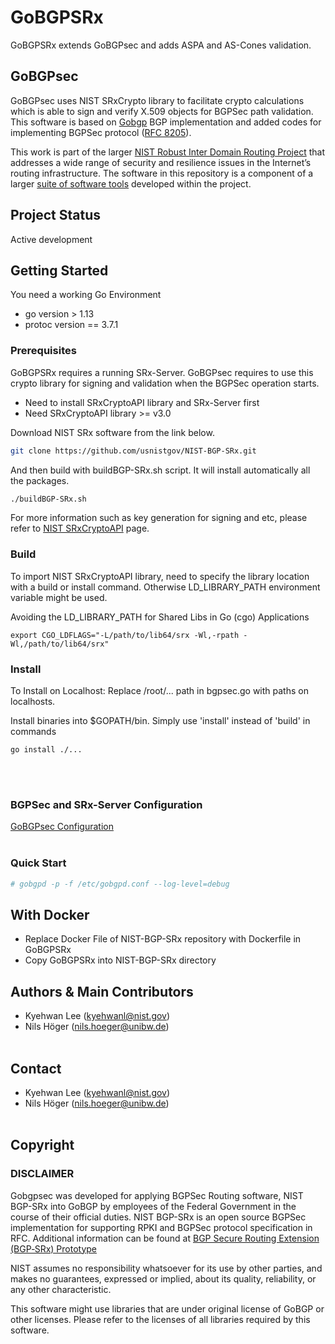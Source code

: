 # GoBGPSRx 

GoBGPSRx extends GoBGPsec and adds ASPA and AS-Cones validation. 

## GoBGPsec

GoBGPsec uses NIST SRxCrypto library to facilitate crypto calculations
which is able to sign and verify X.509 objects for BGPSec path validation. 
This software is based on [Gobgp](https://github.com/osrg/gobgp) BGP implementation and added codes for 
implementing BGPSec protocol ([RFC 8205](https://tools.ietf.org/html/rfc8205)).

This work is part of the larger [NIST Robust Inter Domain Routing Project](https://www.nist.gov/programs-projects/robust-inter-domain-routing) that addresses a wide range of security and resilience issues in the Internet’s routing infrastructure. The software in this repository is a component of a larger [suite of software tools](https://www.nist.gov/services-resources/software/bgp-secure-routing-extension-bgp-srx-software-suite) developed within the project.


## Project Status

Active development




## Getting Started

You need a working Go Environment 

* go version > 1.13 
* protoc version == 3.7.1


### Prerequisites
GoBGPSRx requires a running SRx-Server.
GoBGPsec requires to use this crypto library for signing and validation 
when the BGPSec operation starts.
* Need to install SRxCryptoAPI library and SRx-Server first
* Need SRxCryptoAPI library >= v3.0


Download NIST SRx software from the link below. 
```bash
git clone https://github.com/usnistgov/NIST-BGP-SRx.git
```

And then build with buildBGP-SRx.sh script.
It will install automatically all the packages.
```bash
./buildBGP-SRx.sh
```

For more information such as key generation for signing and etc,
please refer to [NIST SRxCryptoAPI](https://github.com/usnistgov/NIST-BGP-SRx/tree/master/srx-crypto-api) page.


### Build 
To import NIST SRxCryptoAPI library, need to specify the library location with a build or
install command. Otherwise LD_LIBRARY_PATH environment variable might be used.



Avoiding the LD_LIBRARY_PATH for Shared Libs in Go (cgo) Applications   
```
export CGO_LDFLAGS="-L/path/to/lib64/srx -Wl,-rpath -Wl,/path/to/lib64/srx"

```


### Install
To Install on Localhost: Replace /root/... path in bgpsec.go with paths on localhosts.

Install binaries into $GOPATH/bin. Simply use 'install' instead of 'build' in commands
```
go install ./...
```
</br></br>

### BGPSec and SRx-Server Configuration
 [GoBGPsec Configuration](docs/sources/bgpsec.md)
</br></br>

### Quick Start

```bash
# gobgpd -p -f /etc/gobgpd.conf --log-level=debug
````
## With Docker
* Replace Docker File of NIST-BGP-SRx repository with Dockerfile in GoBGPSRx
* Copy GoBGPSRx into NIST-BGP-SRx directory 



## Authors & Main Contributors
* Kyehwan Lee (kyehwanl@nist.gov)
* Nils Höger (nils.hoeger@unibw.de)
</br></br>


## Contact
* Kyehwan Lee (kyehwanl@nist.gov)
* Nils Höger (nils.hoeger@unibw.de)
</br></br>



## Copyright

### DISCLAIMER
Gobgpsec was developed for applying BGPSec Routing software, NIST BGP-SRx
into GoBGP by employees of the Federal Government in the course of their 
official duties. NIST BGP-SRx is an open source BGPSec implementation for 
supporting RPKI and BGPSec protocol specification in RFC. 
Additional information can be found at [BGP Secure Routing Extension (BGP‑SRx) Prototype](https://www.nist.gov/services-resources/software/bgp-secure-routing-extension-bgp-srx-prototype)


NIST assumes no responsibility whatsoever for its use by other parties,
and makes no guarantees, expressed or implied, about its quality,
reliability, or any other characteristic.

This software might use libraries that are under original license of
GoBGP or other licenses. Please refer to the licenses of all libraries 
required by this software.

